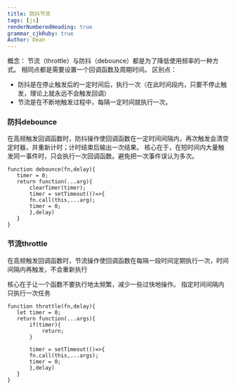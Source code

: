 ```yaml
---
title: 防抖节流
tags: [js]
renderNumberedHeading: true
grammar_cjkRuby: true
Author: Dean
---
```


 概念：
 节流（throttle）与防抖（debounce）都是为了降低使用频率的一种方式。
 相同点都是需要设置一个回调函数及周期时间。
 区别点：
 - 防抖是在停止触发后的一定时间后，执行一次（在此时间段内，只要不停止触发，理论上就永远不会触发回调）
 - 节流是在不断地触发过程中，每隔一定时间就执行一次。
 
  ### 防抖debounce
 在高频触发回调函数时，防抖操作使回调函数在一定时间间隔内，再次触发会清空定时器，并重新计时；计时结束后输出一次结果。
 核心在于，在短时间内大量触发同一事件时，只会执行一次回调函数。避免把一次事件误认为多次。
 ```
 function debounce(fn,delay){
 	timer = 0;
	return function(...arg){
		clearTimer(timer);
		timer = setTimeout(()=>{
		fn.call(this,...arg);
		timer = 0;
		},delay)
	}
 }
 ```
 ### 节流throttle
 在高频触发回调函数时，节流操作使回调函数在每隔一段时间定期执行一次，时间间隔内再触发，不会重新执行
 
 核心在于让一个函数不要执行地太频繁，减少一些过快地操作。
 指定时间间隔内只执行一次任务
 ```
 function throttle(fn,delay){
 	let timer = 0;
	return function(...args){
		if(timer){
			return;
		}
		
		timer = setTimeout(()=>{
		fn.call(this,...args);
		timer = 0;
		},delay)
	}
 }
 ```
